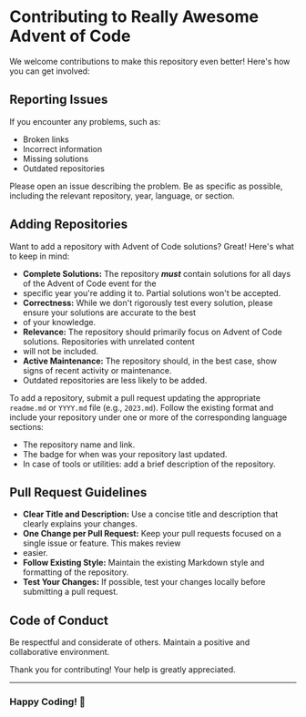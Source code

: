 # Contributing to Really Awesome Advent of Code

We welcome contributions to make this repository even better! Here's how you can get involved:

## Reporting Issues

If you encounter any problems, such as:

* Broken links
* Incorrect information
* Missing solutions
* Outdated repositories

Please open an issue describing the problem. Be as specific as possible, including the relevant repository, year,
language, or section.

## Adding Repositories

Want to add a repository with Advent of Code solutions? Great! Here's what to keep in mind:

* **Complete Solutions:** The repository ***must*** contain solutions for all days of the Advent of Code event for the
* specific year you're adding it to. Partial solutions won't be accepted.
* **Correctness:** While we don't rigorously test every solution, please ensure your solutions are accurate to the best
* of your knowledge.
* **Relevance:** The repository should primarily focus on Advent of Code solutions. Repositories with unrelated content
* will not be included.
* **Active Maintenance:** The repository should, in the best case, show signs of recent activity or maintenance.
* Outdated repositories are less likely to be added.

To add a repository, submit a pull request updating the appropriate `readme.md` or `YYYY.md` file (e.g., `2023.md`).
Follow the existing format and include your repository under one or more of the corresponding language sections:

* The repository name and link.
* The badge for when was your repository last updated.
* In case of tools or utilities: add a brief description of the repository.

## Pull Request Guidelines

* **Clear Title and Description:** Use a concise title and description that clearly explains your changes.
* **One Change per Pull Request:** Keep your pull requests focused on a single issue or feature. This makes review
* easier.
* **Follow Existing Style:** Maintain the existing Markdown style and formatting of the repository.
* **Test Your Changes:** If possible, test your changes locally before submitting a pull request.

## Code of Conduct

Be respectful and considerate of others. Maintain a positive and collaborative environment.

Thank you for contributing! Your help is greatly appreciated.

---

### **Happy Coding!** 🚀
